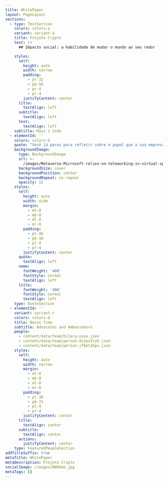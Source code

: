 ```yaml
---
title: WhitePaper
layout: PageLayout
sections:
  - type: TextSection
    colors: colors-a
    variant: variant-a
    title: Projeto Crypto
    text: |+
      ## Impacto social: a habilidade de mudar o mundo ao seu redor

    styles:
      self:
        height: auto
        width: narrow
        padding:
          - pt-32
          - pb-56
          - pr-4
          - pl-4
        justifyContent: center
      title:
        textAlign: left
      subtitle:
        textAlign: left
      text:
        textAlign: left
    subtitle: Mais 1 Code
  - elementId: ''
    colors: colors-b
    quote: "Você já parou para refletir sobre o papel que a sua empresa desempenha na sociedade?\_\n\n"
    backgroundImage:
      type: BackgroundImage
      url: >-
        /images/Metaverse-Microsoft-relies-on-teleworking-in-virtual-spaces-1140x570.jpg
      backgroundSize: cover
      backgroundPosition: center
      backgroundRepeat: no-repeat
      opacity: 12
    styles:
      self:
        height: auto
        width: wide
        margin:
          - mt-0
          - mb-0
          - ml-0
          - mr-0
        padding:
          - pt-96
          - pb-10
          - pl-4
          - pr-4
        justifyContent: center
      quote:
        textAlign: left
      name:
        fontWeight: '400'
        fontStyle: normal
        textAlign: left
      title:
        fontWeight: '400'
        fontStyle: normal
        textAlign: left
    type: QuoteSection
  - elementId: ''
    variant: variant-c
    colors: colors-d
    title: Nosso Time
    subtitle: Advocates and Ambassadors
    people:
      - content/data/team/hilary-ouse.json
      - content/data/team/person-ds2ex1lyh.json
      - content/data/team/person-jfbbt1hpv.json
    styles:
      self:
        height: auto
        width: narrow
        margin:
          - mt-0
          - mb-0
          - ml-0
          - mr-0
        padding:
          - pt-36
          - pb-72
          - pl-4
          - pr-4
        justifyContent: center
      title:
        textAlign: center
      subtitle:
        textAlign: center
      actions:
        justifyContent: center
    type: FeaturedPeopleSection
addTitleSuffix: true
metaTitle: WhitePaper
metaDescription: Projeto Cripto
socialImage: /images/RWOkme.jpg
metaTags: []
---
```

